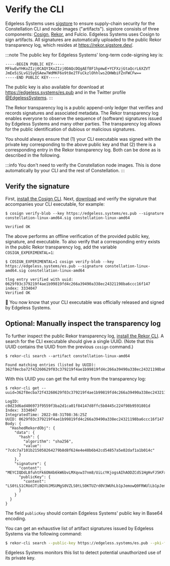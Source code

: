 # Verify the CLI

Edgeless Systems uses [sigstore](https://www.sigstore.dev/) to ensure supply-chain security for the Constellation CLI and node images ("artifacts"). sigstore consists of three components: [Cosign](https://docs.sigstore.dev/cosign/overview), [Rekor](https://docs.sigstore.dev/rekor/overview), and Fulcio. Edgeless Systems uses Cosign to sign artifacts. All signatures are automatically uploaded to the public Rekor transparency log, which resides at https://rekor.sigstore.dev/.

:::note
The public key for Edgeless Systems' long-term code-signing key is:
```
-----BEGIN PUBLIC KEY-----
MFkwEwYHKoZIzj0CAQYIKoZIzj0DAQcDQgAEf8F1hpmwE+YCFXzjGtaQcrL6XZVT
JmEe5iSLvG1SyQSAew7WdMKF6o9t8e2TFuCkzlOhhlws2OHWbiFZnFWCFw==
-----END PUBLIC KEY-----
```
The public key is also available for download at https://edgeless.systems/es.pub and in the Twitter profile [@EdgelessSystems](https://twitter.com/EdgelessSystems).
:::

The Rekor transparency log is a public append-only ledger that verifies and records signatures and associated metadata. The Rekor transparency log enables everyone to observe the sequence of (software) signatures issued by Edgeless Systems and many other parties. The transparency log allows for the public identification of dubious or malicious signatures.

You should always ensure that (1) your CLI executable was signed with the private key corresponding to the above public key and that (2) there is a corresponding entry in the Rekor transparency log. Both can be done as is described in the following.

:::info
You don't need to verify the Constellation node images. This is done automatically by your CLI and the rest of Constellation.
:::

## Verify the signature

First, [install the Cosign CLI](https://docs.sigstore.dev/cosign/installation). Next, [download](https://github.com/edgelesssys/constellation/releases) and verify the signature that accompanies your CLI executable, for example:

```shell-session
$ cosign verify-blob --key https://edgeless.systems/es.pub --signature constellation-linux-amd64.sig constellation-linux-amd64

Verified OK
```

The above performs an offline verification of the provided public key, signature, and executable. To also verify that a corresponding entry exists in the public Rekor transparency log, add the variable `COSIGN_EXPERIMENTAL=1`:

```shell-session
$ COSIGN_EXPERIMENTAL=1 cosign verify-blob --key https://edgeless.systems/es.pub --signature constellation-linux-amd64.sig constellation-linux-amd64

tlog entry verified with uuid: 0629f03c379219f4ae1b99819fd4c266a39490a338ec24321198ba6ccc16f147 index: 3334047
Verified OK
```

🏁 You now know that your CLI executable was officially released and signed by Edgeless Systems.

## Optional: Manually inspect the transparency log

To further inspect the public Rekor transparency log, [install the Rekor CLI](https://docs.sigstore.dev/rekor/installation). A search for the CLI executable  should give a single UUID. (Note that this UUID contains the UUID from the previous `cosign` command.)

```shell-session
$ rekor-cli search --artifact constellation-linux-amd64

Found matching entries (listed by UUID):
362f8ecba72f43260629f03c379219f4ae1b99819fd4c266a39490a338ec24321198ba6ccc16f147
```

With this UUID you can get the full entry from the transparency log:

```shell-session
$ rekor-cli get --uuid=362f8ecba72f43260629f03c379219f4ae1b99819fd4c266a39490a338ec24321198ba6ccc16f147

LogID: c0d23d6ad406973f9559f3ba2d1ca01f84147d8ffc5b8445c224f98b9591801d
Index: 3334047
IntegratedTime: 2022-08-31T08:36:25Z
UUID: 0629f03c379219f4ae1b99819fd4c266a39490a338ec24321198ba6ccc16f147
Body: {
  "HashedRekordObj": {
    "data": {
      "hash": {
        "algorithm": "sha256",
        "value": "7cdc7a7101b215058264279b8d8f624e4e48b6b42cd54857a5e02daf1a1b014c"
      }
    },
    "signature": {
      "content": "MEYCIQDdL8fuhtFk6ON4b6kW6bvLMXqvw37nm8/UiLcYKjogsAIhAODZCdS1HgHvFJ5KFxT1JZzRN2wPdn3HZsiP0+3q6zsL",
      "publicKey": {
        "content": "LS0tLS1CRUdJTiBQVUJMSUMgS0VZLS0tLS0KTUZrd0V3WUhLb1pJemowQ0FRWUlLb1pJemowREFRY0RRZ0FFZjhGMWhwbXdFK1lDRlh6akd0YVFjckw2WFpWVApKbUVlNWlTTHZHMVN5UVNBZXc3V2RNS0Y2bzl0OGUyVEZ1Q2t6bE9oaGx3czJPSFdiaUZabkZXQ0Z3PT0KLS0tLS1FTkQgUFVCTElDIEtFWS0tLS0tCg=="
      }
    }
  }
}
```
The field `publicKey` should contain Edgeless Systems' public key in Base64 encoding.

You can get an exhaustive list of artifact signatures issued by Edgeless Systems via the following command:

```bash
$ rekor-cli search --public-key https://edgeless.systems/es.pub --pki-format x509
```

Edgeless Systems monitors this list to detect potential unauthorized use of its private key.
